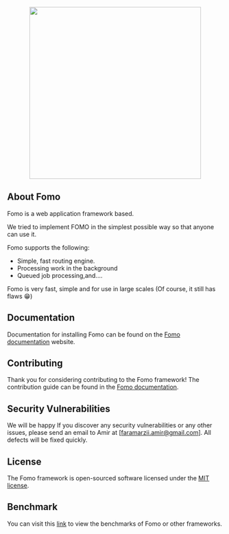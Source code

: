 <p align="center">
  <a href="#">
    <img src="https://user-images.githubusercontent.com/80312616/194863242-6999e62c-62f9-406c-8640-ece718e3403e.png" width="400">   
  </a>
</p>

## About Fomo

Fomo is a web application framework based.

We tried to implement FOMO in the simplest possible way so that anyone can use it.

Fomo supports the following:
- Simple, fast routing engine.
- Processing work in the background
- Queued job processing,and....

Fomo is very fast, simple and for use in large scales (Of course, it still has flaws :grin:)

## Documentation

Documentation for installing Fomo can be found on the [Fomo documentation](https://fomo-framework.github.io/docs/) website.

## Contributing

Thank you for considering contributing to the Fomo framework! The contribution guide can be found in the [Fomo documentation](https://fomo-framework.github.io/docs/).

## Security Vulnerabilities

We will be happy If you discover any security vulnerabilities or any other issues, please send an email to Amir at [faramarzii.amir@gmail.com]. All defects will be fixed quickly.

## License

The Fomo framework is open-sourced software licensed under the [MIT license](https://opensource.org/licenses/MIT).

## Benchmark

You can visit this [link](https://web-frameworks-benchmark.netlify.app/result) to view the benchmarks of Fomo or other frameworks.
